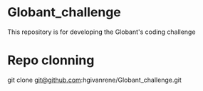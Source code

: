 # Globant_challenge
This repository is for developing the Globant's coding challenge

# Repo clonning
git clone git@github.com:hgivanrene/Globant_challenge.git